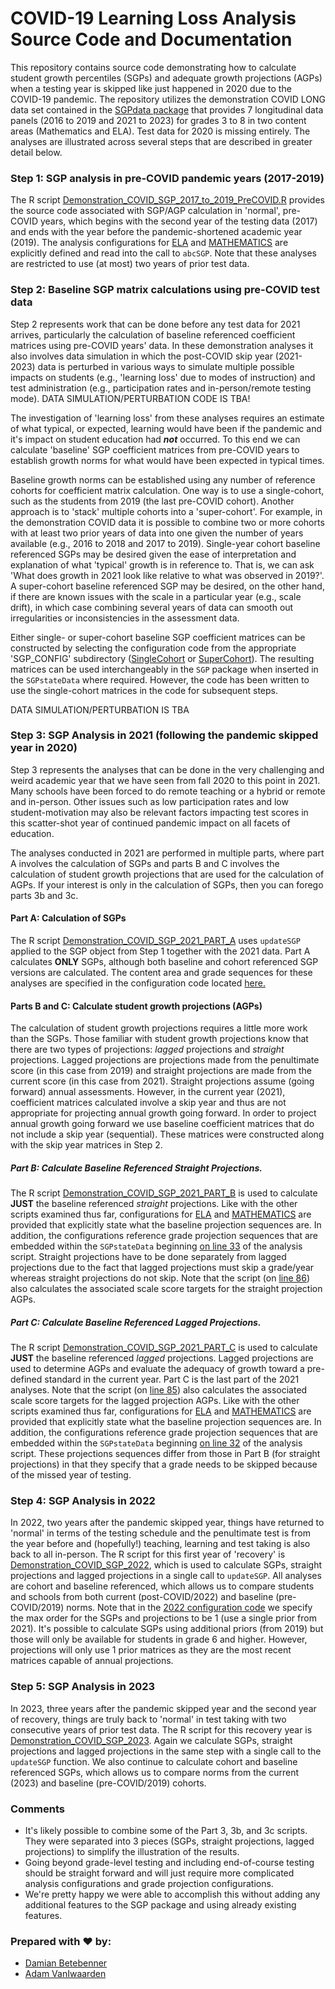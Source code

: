 COVID-19 Learning Loss Analysis Source Code and Documentation
======

This repository contains source code demonstrating how to calculate student growth
percentiles (SGPs) and adequate growth projections (AGPs) when a testing year is
skipped like just happened in 2020 due to the COVID-19 pandemic. The repository
utilizes the demonstration COVID LONG data set contained in the
[SGPdata package](https://github.com/CenterForAssessment/SGPdata) that provides
7 longitudinal data panels (2016 to 2019 and 2021 to 2023) for grades 3 to 8 in
two content areas (Mathematics and ELA). Test data for 2020 is missing entirely.
The analyses are illustrated across several steps that are described in greater
detail below.


### Step 1: SGP analysis in pre-COVID pandemic years (2017-2019)

The R script [Demonstration_COVID_SGP_2017_to_2019_PreCOVID.R](https://github.com/CenterForAssessment/SGP_Research/blob/master/Demonstration/Learning_Loss_Analysis/Step_1_Pre_COVID/Demonstration_COVID_SGP_2017_to_2019_PreCOVID.R)
provides the source code associated with SGP/AGP calculation in 'normal', pre-COVID
years, which begins with the second year of the testing data (2017) and ends with
the year before the pandemic-shortened academic year (2019). The analysis configurations
for [ELA](https://github.com/CenterForAssessment/SGP_Research/blob/master/Demonstration/Learning_Loss_Analysis/SGP_CONFIG/STEP_1/ELA.R)
and [MATHEMATICS](https://github.com/CenterForAssessment/SGP_Research/blob/master/Demonstration/Learning_Loss_Analysis/SGP_CONFIG/STEP_1/MATHEMATICS.R)
are explicitly defined and read into the call to `abcSGP`.  Note that these analyses
are restricted to use (at most) two years of prior test data.


### Step 2: Baseline SGP matrix calculations using pre-COVID test data

Step 2 represents work that can be done before any test data for 2021 arrives,
particularly the calculation of baseline referenced coefficient matrices using
pre-COVID years' data.  In these demonstration analyses it also involves data
simulation in which the post-COVID skip year (2021-2023) data is perturbed in
various ways to simulate multiple possible impacts on students (e.g., 'learning
loss' due to modes of instruction) and test administration (e.g., participation
rates and in-person/remote testing mode). DATA SIMULATION/PERTURBATION CODE IS TBA!

The investigation of 'learning loss' from these analyses requires an estimate of
what typical, or expected, learning would have been if the pandemic and it's impact
on student education had ***not*** occurred. To this end we can calculate 'baseline'
SGP coefficient matrices from pre-COVID years to establish growth norms for what
would have been expected in typical times.

Baseline growth norms can be established using any number of reference cohorts for
coefficient matrix calculation. One way is to use a single-cohort, such as the
students from 2019 (the last pre-COVID cohort). Another approach is to 'stack'
multiple cohorts into a 'super-cohort'. For example, in the demonstration COVID
data it is possible to combine two or more cohorts with at least two prior years
of data into one given the number of years available (e.g., 2016 to 2018 and 2017
to 2019). Single-year cohort baseline referenced SGPs may be desired given the
ease of interpretation and explanation of what 'typical' growth is in reference
to. That is, we can ask 'What does growth in 2021 look like relative to what was
observed in 2019?'. A super-cohort baseline referenced SGP may be desired, on the
other hand, if there are known issues with the scale in a particular year
(e.g., scale drift), in which case combining several years of data can smooth out
irregularities or inconsistencies in the assessment data.

Either single- or super-cohort baseline SGP coefficient matrices can be constructed
by selecting the configuration code from the appropriate 'SGP_CONFIG' subdirectory
([SingleCohort](https://github.com/CenterForAssessment/SGP_Research/blob/master/Demonstration/Learning_Loss_Analysis/SGP_CONFIG/Step_2/PART_A/SingleCohort/)
or [SuperCohort](https://github.com/CenterForAssessment/SGP_Research/blob/master/Demonstration/Learning_Loss_Analysis/SGP_CONFIG/Step_2/PART_A/SuperCohort/)).
The resulting matrices can be used interchangeably in the `SGP` package when
inserted in the `SGPstateData` where required. However, the code has been written
to use the single-cohort matrices in the code for subsequent steps.

DATA SIMULATION/PERTURBATION IS TBA


### Step 3: SGP Analysis in 2021 (following the pandemic skipped year in 2020)

Step 3 represents the analyses that can be done in the very challenging and weird
academic year that we have seen from fall 2020 to this point in 2021. Many schools
have been forced to do remote teaching or a hybrid or remote and in-person.
Other issues such as low participation rates and low student-motivation may also
be relevant factors impacting test scores in this scatter-shot year of continued
pandemic impact on all facets of education.

The analyses conducted in 2021 are performed in multiple parts, where part A
involves the calculation of SGPs and parts B and C involves the calculation of
student growth projections that are used for the calculation of AGPs. If your
interest is only in the calculation of SGPs, then you can forego parts 3b and 3c.


#### Part A: Calculation of SGPs

The R script [Demonstration_COVID_SGP_2021_PART_A](https://github.com/CenterForAssessment/SGP_Research/blob/master/Demonstration/Learning_Loss_Analysis/Step_3_Skip_Year_Analyses/Demonstration_COVID_SGP_2021_PART_A.R)
uses `updateSGP` applied to the SGP object from Step 1 together with the 2021 data.
Part A calculates **ONLY** SGPs, although both baseline and cohort referenced SGP
versions are calculated. The content area and grade sequences for these analyses
are specified in the configuration code located [here.](https://github.com/CenterForAssessment/SGP_Research/blob/master/Demonstration/Learning_Loss_Analysis/SGP_CONFIG/STEP_3/)

#### Parts B and C: Calculate student growth projections (AGPs)

The calculation of student growth projections requires a little more work than
the SGPs. Those familiar with student growth projections know that there are two
types of projections: _lagged_ projections and _straight_ projections. Lagged
projections are projections made from the penultimate score (in this case from
2019) and straight projections are made from the current score (in this case from
2021). Straight projections assume (going forward) annual assessments. However,
in the current year (2021), coefficient matrices calculated involve a skip year
and thus are not appropriate for projecting annual growth going forward. In order
to project annual growth going forward we use baseline coefficient matrices that
do not include a skip year (sequential). These matrices were constructed along
with the skip year matrices in Step 2.


##### Part B: Calculate Baseline Referenced Straight Projections.

The R script [Demonstration_COVID_SGP_2021_PART_B](https://github.com/CenterForAssessment/SGP_Research/blob/master/Demonstration/Learning_Loss_Analysis/Step_3_Skip_Year_Analyses/Demonstration_COVID_SGP_2021_PART_B.R)
is used to calculate **JUST** the baseline referenced _straight_ projections.
Like with the other scripts examined thus far, configurations for
[ELA](https://github.com/CenterForAssessment/SGP_Research/blob/master/Demonstration/Learning_Loss_Analysis/SGP_CONFIG/STEP_3/PART_B_Straight_Projections/ELA.R)
and [MATHEMATICS](https://github.com/CenterForAssessment/SGP_Research/blob/master/Demonstration/Learning_Loss_Analysis/SGP_CONFIG/STEP_3/PART_B_Straight_Projections/MATHEMATICS.R)
are provided that explicitly state what the baseline projection sequences are.
In addition, the configurations reference grade projection sequences that are
embedded within the `SGPstateData` beginning [on line 33](https://github.com/CenterForAssessment/SGP_Research/blob/master/Demonstration/Learning_Loss_Analysis/Step_3_Skip_Year_Analyses/Demonstration_COVID_SGP_2021_PART_B.R#L32)
of the analysis script. Straight projections have to be done separately from
lagged projections due to the fact that lagged projections must skip a grade/year
whereas straight projections do not skip. Note that the script (on
[line 86](https://github.com/CenterForAssessment/SGP_Research/blob/master/Demonstration/Learning_Loss_Analysis/Step_3_Skip_Year_Analyses/Demonstration_COVID_SGP_2021_PART_B.R#L86))
also calculates the associated scale score targets for the straight projection AGPs.

##### Part C: Calculate Baseline Referenced Lagged Projections.

The R script [Demonstration_COVID_SGP_2021_PART_C](https://github.com/CenterForAssessment/SGP_Research/blob/master/Demonstration/Learning_Loss_Analysis/Step_3_Skip_Year_Analyses/Demonstration_COVID_SGP_2021_PART_C.R)
is used to calculate **JUST** the baseline referenced _lagged_ projections. Lagged
projections are used to determine AGPs and evaluate the adequacy of growth toward
a pre-defined standard in the current year. Part C is the last part of the 2021
analyses. Note that the script (on [line 85](https://github.com/CenterForAssessment/SGP_Research/blob/master/Demonstration/Learning_Loss_Analysis/Step_3_Skip_Year_Analyses/Demonstration_COVID_SGP_2021_PART_C.R#L85))
also calculates the associated scale score targets for the lagged projection AGPs.
Like with the other scripts examined thus far, configurations for
[ELA](https://github.com/CenterForAssessment/SGP_Research/blob/master/Demonstration/Learning_Loss_Analysis/SGP_CONFIG/STEP_3/PART_C_Lagged_Projections/ELA.R)
and [MATHEMATICS](https://github.com/CenterForAssessment/SGP_Research/blob/master/Demonstration/Learning_Loss_Analysis/SGP_CONFIG/STEP_3/PART_C_Lagged_Projections/MATHEMATICS.R)
are provided that explicitly state what the baseline projection sequences are.
In addition, the configurations reference grade projection sequences that are
embedded within the `SGPstateData` beginning [on line 32](https://github.com/CenterForAssessment/SGP_Research/blob/master/Demonstration/Learning_Loss_Analysis/Step_3_Skip_Year_Analyses/Demonstration_COVID_SGP_2021_PART_C.R#L31)
of the analysis script. These projections sequences differ from those in Part B
(for straight projections) in that they specify that a grade needs to be skipped
because of the missed year of testing.


### Step 4: SGP Analysis in 2022

In 2022, two years after the pandemic skipped year, things have returned to 'normal'
in terms of the testing schedule and the penultimate test is from the
year before and (hopefully!) teaching, learning and test taking is also back to
all in-person. The R script for this first year of 'recovery' is
[Demonstration_COVID_SGP_2022](https://github.com/CenterForAssessment/SGP_Research/blob/master/Demonstration/Learning_Loss_Analysis/Step_4_Recovery_Year_1/Demonstration_COVID_SGP_2022.R),
which is used to calculate SGPs, straight projections and lagged projections in
a single call to `updateSGP`. All analyses are cohort and baseline referenced,
which allows us to compare students and schools from both current (post-COVID/2022)
and baseline (pre-COVID/2019) norms. Note that in the [2022 configuration code](https://github.com/CenterForAssessment/SGP_Research/blob/master/Demonstration/Learning_Loss_Analysis/SGP_CONFIG/STEP_4/)
we specify the max order for the SGPs and projections to be 1 (use a single prior
from 2021). It's possible to calculate SGPs using additional priors (from 2019)
but those will only be available for students in grade 6 and higher. However,
projections will only use 1 prior matrices as they are the most recent matrices
capable of annual projections.

### Step 5: SGP Analysis in 2023

In 2023, three years after the pandemic skipped year and the second year of recovery,
things are truly back to 'normal' in test taking with two consecutive years of
prior test data. The R script for this recovery year is
[Demonstration_COVID_SGP_2023](https://github.com/CenterForAssessment/SGP_Research/blob/master/Demonstration/Learning_Loss_Analysis/Step_5_Recovery_Year_2/Demonstration_COVID_SGP_2023.R).
Again we calculate SGPs, straight projections and lagged projections in the same
step with a single call to the `updateSGP` function. We also continue to calculate
cohort and baseline referenced SGPs, which allows us to compare norms from the
current (2023) and baseline (pre-COVID/2019) cohorts.


### Comments

* It's likely possible to combine some of the Part 3, 3b, and 3c scripts. They
were separated into 3 pieces (SGPs, straight projections, lagged projections) to
simplify the illustration of the results.
* Going beyond grade-level testing and including end-of-course testing should be
straight forward and will just require more complicated analysis configurations
and grade projection configurations.
* We're pretty happy we were able to accomplish this without adding any additional
features to the SGP package and using already existing features.


### Prepared with :heart: by:

* [Damian Betebenner](https://github.com/dbetebenner)
* [Adam VanIwaarden](https://github.com/adamvi)
